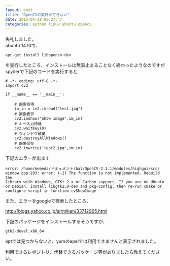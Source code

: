 ```yaml
---
layout: post
title: "OpenCVの実行ができない"
date: 2015-04-28 09:27:47
categories: python linux ubuntu opencv
---
```

<p>失礼しました。<br>
ubuntu 14.10で、</p>

<pre><code>apt-get install libopencv-dev
</code></pre>

<p>を実行したところ、インストールは無事止まることなく終わったようなのですが<br>
spyderで下記のコードを実行すると</p>

<pre><code># -*- coding: utf-8 -*-
import cv2

if __name__ == '__main__':

    # 画像取得
    im_in = cv2.imread("test.jpg")
    # 画像表示
    cv2.imshow("Show Image",im_in)
    # キー入力待機
    cv2.waitKey(0)
    # ウィンドウ破棄
    cv2.destroyAllWindows()
    # 画像保存
    cv2.imwrite('test2.jpg',im_in)
</code></pre>

<p>下記のエラーが出ます</p>

<pre><code>error: /home/memeda/ドキュメント/bal/OpenCV-2.3.1/modules/highgui/src/
window.cpp:293: error: (-2) The function is not implemented. Rebuild the
library with Windows, GTK+ 2.x or Carbon support. If you are on Ubuntu
or Debian, install libgtk2.0-dev and pkg-config, then re-run cmake or
configure script in function cvShowImage
</code></pre>

<p>また、エラーをgoogleで検索したところ、</p>

<p><a href="http://blogs.yahoo.co.jp/airmikan/33712965.html" rel="nofollow noreferrer">http://blogs.yahoo.co.jp/airmikan/33712965.html</a></p>

<p>下記のパッケージをインストールするそうですが、</p>

<pre><code>gtk2-devel.x86_64
</code></pre>

<p>aptでは見つからないと、yumのepelでは利用できませんと表示されました。</p>

<p>利用できるレポジトリ、代替できるパッケージ等がありましたら教えてください。</p>
